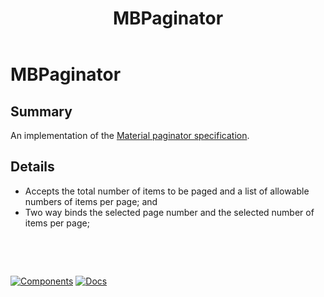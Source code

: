 ﻿---
uid: C.MBPaginator
title: MBPaginator
---
# MBPaginator

## Summary

An implementation of the [Material paginator specification](https://material.io/components/data-tables#behavior).

## Details

- Accepts the total number of items to be paged and a list of allowable numbers of items per page; and
- Two way binds the selected page number and the selected number of items per page;

&nbsp;

&nbsp;

[![Components](https://img.shields.io/static/v1?label=Components&message=Plus&color=red)](xref:A.PlusComponents)
[![Docs](https://img.shields.io/static/v1?label=API%20Documentation&message=MBPaginator&color=brightgreen)](xref:Material.Blazor.MBPaginator)
